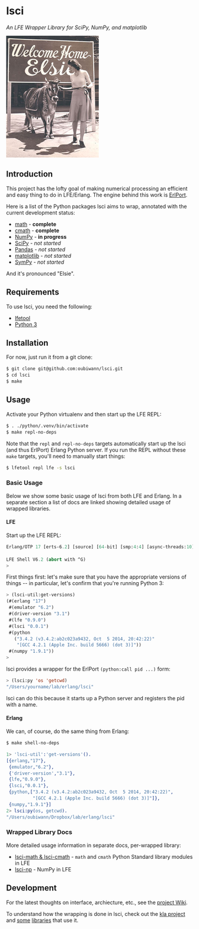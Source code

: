 # lsci

*An LFE Wrapper Library for SciPy, NumPy, and matplotlib*

<img src="resources/images/WelcomeHomeElsie.jpg"/>


## Introduction

This project has the lofty goal of making numerical processing an efficient and
easy thing to do in LFE/Erlang. The engine behind this work is
[ErlPort](http://erlport.org/docs/python.html).

Here is a list of the Python packages lsci aims to wrap, annotated with
the current development status:

 * [math](https://docs.python.org/3/library/math.html) -
   <strong color="#00ff00">complete</strong>
 * [cmath](https://docs.python.org/3/library/cmath.html) -
   <strong color="#00ff00">complete</strong>
 * [NumPy](http://www.numpy.org/) -
   <strong color="yellow">in progress</strong>
 * [SciPy](http://www.scipy.org/scipylib/index.html) -
   <em color="red">not started</em>
 * [Pandas](http://pandas.pydata.org/) -
   <em color="red">not started</em>
 * [matplotlib](http://matplotlib.org/) -
   <em color="red">not started</em>
 * [SymPy](http://www.sympy.org/en/index.html) -
   <em color="red">not started</em>

And it's pronounced "Elsie".


## Requirements

To use lsci, you need the following:

* [lfetool](http://docs.lfe.io/quick-start/1.html)
* [Python 3](https://www.python.org/downloads/)


## Installation

For now, just run it from a git clone:

```bash
$ git clone git@github.com:oubiwann/lsci.git
$ cd lsci
$ make
```


## Usage

Activate your Python virtualenv and then start up the LFE REPL:

```bash
$ . ./python/.venv/bin/activate
$ make repl-no-deps
```

Note that the ``repl`` and ``repl-no-deps`` targets automatically start up
the lsci (and thus ErlPort) Erlang Python server. If you run the REPL without
these ``make`` targets, you'll need to manually start things:

```bash
$ lfetool repl lfe -s lsci
```


### Basic Usage

Below we show some basic usage of lsci from both LFE and Erlang. In a
separate section a list of docs are linked showing detailed usage of wrapped
libraries.


#### LFE

Start up the LFE REPL:

```cl
Erlang/OTP 17 [erts-6.2] [source] [64-bit] [smp:4:4] [async-threads:10] ...

LFE Shell V6.2 (abort with ^G)
>
```

First things first: let's make sure that you have the appropriate versions
of things -- in particular, let's confirm that you're running Python 3:

```cl
> (lsci-util:get-versions)
(#(erlang "17")
 #(emulator "6.2")
 #(driver-version "3.1")
 #(lfe "0.9.0")
 #(lsci "0.0.1")
 #(python
   ("3.4.2 (v3.4.2:ab2c023a9432, Oct  5 2014, 20:42:22)"
    "[GCC 4.2.1 (Apple Inc. build 5666) (dot 3)]"))
 #(numpy "1.9.1"))
>
```

lsci provides a wrapper for the ErlPort ``(python:call pid ...)`` form:

```cl
> (lsci:py 'os 'getcwd)
"/Users/yourname/lab/erlang/lsci"
```

lsci can do this because it starts up a Python server and registers the pid
with a name.


#### Erlang

We can, of course, do the same thing from Erlang:

```bash
$ make shell-no-deps
```

```erlang
1> 'lsci-util':'get-versions'().
[{erlang,"17"},
 {emulator,"6.2"},
 {'driver-version',"3.1"},
 {lfe,"0.9.0"},
 {lsci,"0.0.1"},
 {python,["3.4.2 (v3.4.2:ab2c023a9432, Oct  5 2014, 20:42:22)",
          "[GCC 4.2.1 (Apple Inc. build 5666) (dot 3)]"]},
 {numpy,"1.9.1"}]
2> lsci:py(os, getcwd).
"/Users/oubiwann/Dropbox/lab/erlang/lsci"
```


### Wrapped Library Docs

More detailed usage information in separate docs, per-wrapped library:

* [lsci-math & lsci-cmath](doc/math.md) - ``math`` and ``cmath`` Python
  Standard library modules in LFE
* [lsci-np](doc/numpy.md) - NumPy in LFE


## Development

For the latest thoughts on interface, archiecture, etc., see the
[project Wiki](https://github.com/oubiwann/lsci/wiki).

To understand how the wrapping is done in lsci, check out the
[kla project](https://github.com/billosys/kla) and
[some](https://github.com/billosys/kanin)
[libraries](https://github.com/billosys/lric) that use it.

